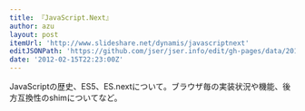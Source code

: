```yaml
---
title: 『JavaScript.Next』
author: azu
layout: post
itemUrl: 'http://www.slideshare.net/dynamis/javascriptnext'
editJSONPath: 'https://github.com/jser/jser.info/edit/gh-pages/data/2012/02/index.json'
date: '2012-02-15T22:23:00Z'
---
```

JavaScriptの歴史、ES5、ES.nextについて。ブラウザ毎の実装状況や機能、後方互換性のshimについてなど。
